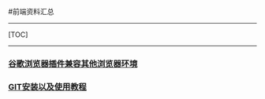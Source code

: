 #前端资料汇总
***
[TOC]
***
### [谷歌浏览器插件兼容其他浏览器环境](https://turbo.net/browsers)
### [GIT安装以及使用教程](http://www.imooc.com/article/20411/)